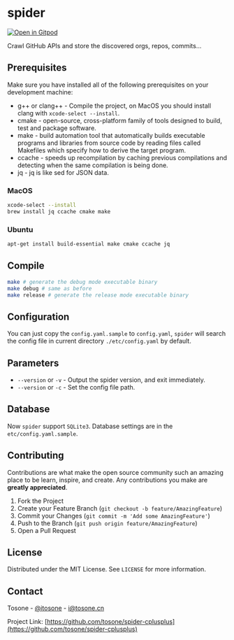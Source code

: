 # spider

[![Open in Gitpod](https://gitpod.io/button/open-in-gitpod.svg)](https://gitpod.io/#https://github.com/spider-all/spider-cplusplus)

Crawl GitHub APIs and store the discovered orgs, repos, commits...

## Prerequisites

Make sure you have installed all of the following prerequisites on your development machine:

- g++ or clang++ - Compile the project, on MacOS you should install clang with `xcode-select --install`.
- cmake - open-source, cross-platform family of tools designed to build, test and package software.
- make - build automation tool that automatically builds executable programs and libraries from source code by reading files called Makefiles which specify how to derive the target program.
- ccache - speeds up recompilation by caching previous compilations and detecting when the same compilation is being done.
- jq - jq is like sed for JSON data.

### MacOS

``` sh
xcode-select --install
brew install jq ccache cmake make
```

### Ubuntu

``` bash
apt-get install build-essential make cmake ccache jq
```

## Compile

``` bash
make # generate the debug mode executable binary
make debug # same as before
make release # generate the release mode executable binary
```

## Configuration

You can just copy the `config.yaml.sample` to `config.yaml`, `spider` will search the config file in current directory `./etc/config.yaml` by default.

## Parameters

- `--version` or `-v` - Output the spider version, and exit immediately.
- `--version` or `-c` - Set the config file path.

## Database

Now `spider` support `SQLite3`. Database settings are in the `etc/config.yaml.sample`.

## Contributing

Contributions are what make the open source community such an amazing place to be learn, inspire, and create. Any contributions you make are **greatly appreciated**.

1. Fork the Project
2. Create your Feature Branch (`git checkout -b feature/AmazingFeature`)
3. Commit your Changes (`git commit -m 'Add some AmazingFeature'`)
4. Push to the Branch (`git push origin feature/AmazingFeature`)
5. Open a Pull Request

## License

Distributed under the MIT License. See `LICENSE` for more information.

## Contact

Tosone - [@itosone](https://twitter.com/itosone) - i@tosone.cn

Project Link: [https://github.com/tosone/spider-cplusplus](https://github.com/tosone/spider-cplusplus)
